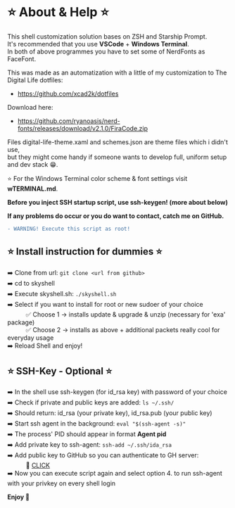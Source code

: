 # ⭐ About & Help ⭐

This shell customization solution bases on ZSH and Starship Prompt.  
It's recommended that you use **VSCode** + **Windows Terminal**.  
In both of above programmes you have to set some of NerdFonts as FaceFont.  

This was made as an automatization with a little of my customization to The Digital Life dotfiles:
- https://github.com/xcad2k/dotfiles

Download here:
- https://github.com/ryanoasis/nerd-fonts/releases/download/v2.1.0/FiraCode.zip

Files digital-life-theme.xaml and schemes.json are theme files which i didn't use,  
but they might come handy if someone wants to develop full, uniform setup and dev stack 😁.  

⭐ For the Windows Terminal color scheme & font settings visit **wTERMINAL.md**.

**Before you inject SSH startup script, use ssh-keygen! (more about below)**  

**If any problems do occur or you do want to contact, catch me on GitHub.**  

```diff
- WARNING! Execute this script as root!
```

## ⭐ Install instruction for dummies ⭐ 

➡️ Clone from url: `git clone <url from github>`  
➡️ cd to skyshell  
➡️ Execute skyshell.sh: `./skyshell.sh`  
➡️ Select if you want to install for root or new sudoer of your choice  
&emsp;&emsp;&emsp;✅ Choose 1 -> installs update & upgrade & unzip (necessary for 'exa' package)  
&emsp;&emsp;&emsp;✅ Choose 2 -> installs as above + additional packets really cool for everyday usage  
➡️ Reload Shell and enjoy!  

## ⭐ SSH-Key - Optional ⭐  

➡️ In the shell use ssh-keygen (for id_rsa key) with password of your choice  
➡️ Check if private and public keys are added: `ls ~/.ssh/`  
➡️ Should return: id_rsa (your private key), id_rsa.pub (your public key)  
➡️ Start ssh agent in the background: `eval "$(ssh-agent -s)"`  
➡️ The process' PID should appear in format **Agent pid <nr>**  
➡️ Add private key to ssh-agent: `ssh-add ~/.ssh/ida_rsa`  
➡️ Add public key to GitHub so you can authenticate to GH server:  
&emsp;&emsp;&emsp;🔐 [CLICK](https://docs.github.com/en/authentication/connecting-to-github-with-ssh/adding-a-new-ssh-key-to-your-github-account)  
➡️ Now you can execute script again and select option 4. to run ssh-agent with your privkey on every shell login  

**Enjoy 💋**